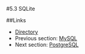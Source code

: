 #5.3 SQLite


##Links
- [Directory](preface.md)
- Previous section: [MySQL](05.2.md)
- Next section: [PostgreSQL](05.4.md)